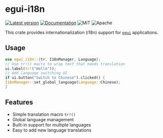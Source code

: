 # egui-i18n

[![Latest version](https://img.shields.io/crates/v/egui-i18n.svg)](https://crates.io/crates/egui-i18n)
[![Documentation](https://docs.rs/egui-i18n/badge.svg)](https://docs.rs/egui-i18n)
![MIT](https://img.shields.io/badge/license-MIT-blue.svg)
![Apache](https://img.shields.io/badge/license-Apache-blue.svg)

This crate provides internationalization (i18n) support for [`egui`](https://github.com/emilk/egui) applications.

## Usage
``` rust
use egui_i18n::{tr, I18nManager, Language};
// Use tr!() macro to wrap text that needs translation
ui.label(tr!("Hello"));
// Add language switching UI
if ui.button("Switch to Chinese").clicked() {
I18nManager::set_global_language(Language::Chinese);
}
```


## Features

- Simple translation macro `tr!()`
- Global language management
- Built-in support for multiple languages
- Easy to add new language translations
